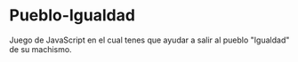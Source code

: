 # Pueblo-Igualdad
 Juego de JavaScript en el cual tenes que ayudar a salir al pueblo "Igualdad" de su machismo.
